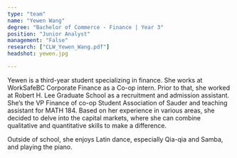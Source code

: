 ```yaml
---
type: "team"
name: "Yewen Wang"
degree: "Bachelor of Commerce - Finance | Year 3"
position: "Junior Analyst"
management: "False"
research: ["CLW_Yewen_Wang.pdf"]
headshot: yewen.jpg

---
```


Yewen is a third-year student specializing in finance. She works at WorkSafeBC Corporate Finance as a Co-op intern. Prior to that, she worked at Robert H. Lee Graduate School as a recruitment and admission assistant. She’s the VP Finance of co-op Student Association of Sauder and teaching assistant for MATH 184. Based on her experience in various areas, she decided to delve into the capital markets, where she can combine qualitative and quantitative skills to make a difference. 

Outside of school, she enjoys Latin dance, especially Qia-qia and Samba, and playing the piano. 
